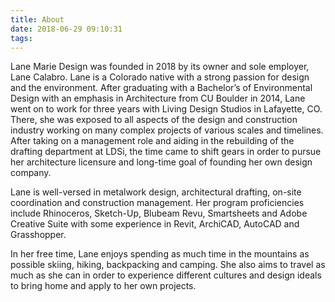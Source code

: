 ```yaml
---
title: About
date: 2018-06-29 09:10:31
tags:
---
```

Lane Marie Design was founded in 2018 by its owner and sole employer, Lane Calabro. Lane is a Colorado native with a strong passion for design and the environment. After graduating with a Bachelor’s of Environmental Design with an emphasis in Architecture from CU Boulder in 2014, Lane went on to work for three years with Living Design Studios in Lafayette, CO. There, she was exposed to all aspects of the design and construction industry working on many complex projects of various scales and timelines. After taking on a management role and aiding in the rebuilding of the drafting department at LDSi, the time came to shift gears in order to pursue her architecture licensure and long-time goal of founding her own design company.

Lane is well-versed in metalwork design, architectural drafting, on-site coordination and construction management. Her program proficiencies include Rhinoceros, Sketch-Up, Blubeam Revu, Smartsheets and Adobe Creative Suite with some experience in Revit, ArchiCAD, AutoCAD and Grasshopper.

In her free time, Lane enjoys spending as much time in the mountains as possible skiing, hiking, backpacking and camping. She also aims to travel as much as she can in order to experience different cultures and design ideals to bring home and apply to her own projects.
